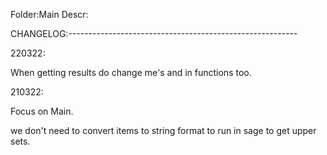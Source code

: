Folder:Main
Descr:


CHANGELOG:---------------------------------------------------------


220322:

When getting results do change me's and in functions too.

210322:

Focus on Main.

we don't need to convert items to string format to run in sage to get upper sets.


